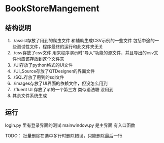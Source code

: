 # BookStoreMangement

## 结构说明
1. ./assist存放了用到的爬虫文件 和辅助生成CSV示例的一些文件 包括中途的一些测试性文件，程序最终的运行和此文件夹无关
2. ./csv存放了csv文件 用来程序演示时“导入”功能的源文件，并且导出的csv文件也应该存放到这个文件夹
3. ./UI存放了python格式的UI文件 
4. ./UI_Source存放了QTDesigner的界面文件
5. ./SQL存放了用到的sql文件
6. ./images存放了UI界面的依赖文件，但没怎么用到
7. ./fluent UI 存放了qt的一个第三方 类似语法糖 没用到
8. 其余文件系统生成
## 运行
login.py 里有登录界面的测试
mainwindow.py 是主界面 有入口函数

TODO：
批量删除在选中多行时删除错误，只能删除最后一行
